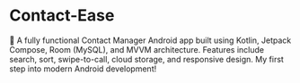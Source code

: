 # Contact-Ease
📱 A fully functional Contact Manager Android app built using Kotlin, Jetpack Compose, Room (MySQL), and MVVM architecture. Features include search, sort, swipe-to-call, cloud storage, and responsive design. My first step into modern Android development!
